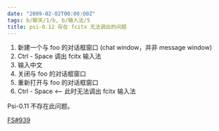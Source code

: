 ```yaml
---
date: "2009-02-02T00:00:00Z"
tags: b/聊天/1/b, b/输入法/5
title: psi-0.12 存在 fcitx 无法调出的问题
---
```


1. 新建一个与 foo 的对话框窗口 (chat window，并非 message window)
2. Ctrl - Space 调出 fcitx 输入法
3. 输入中文
4. 关闭与 foo 的对话框窗口
5. 重新打开与 foo 的对话框窗口
6. Ctrl - Space  <-- 此时无法调出 fcitx 输入法

Psi-0.11 不存在此问题。

[FS#939](http://flyspray.psi-im.org/task/939?project=1&order=id&sort=desc&order2=tasktype&sort2=asc)
